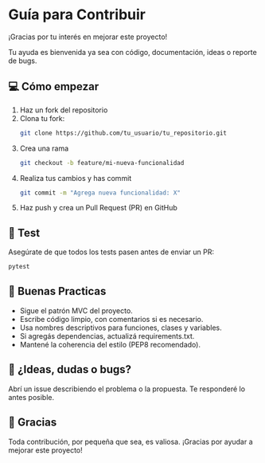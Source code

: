 # Guía para Contribuir

¡Gracias por tu interés en mejorar este proyecto!

Tu ayuda es bienvenida ya sea con código, documentación, ideas o reporte de bugs.

## 💻 Cómo empezar

1. Haz un fork del repositorio
2. Clona tu fork:
   ```bash
   git clone https://github.com/tu_usuario/tu_repositorio.git
3. Crea una rama
   ```bash
   git checkout -b feature/mi-nueva-funcionalidad
4. Realiza tus cambios y has commit
   ```bash
   git commit -m "Agrega nueva funcionalidad: X"
5. Haz push y crea un Pull Request (PR) en GitHub

## 🧪 Test
Asegúrate de que todos los tests pasen antes de enviar un PR:
```bash
pytest
```

## 🧹 Buenas Practicas
* Sigue el patrón MVC del proyecto.
* Escribe código limpio, con comentarios si es necesario.
* Usa nombres descriptivos para funciones, clases y variables.
* Si agregás dependencias, actualizá requirements.txt.
* Mantené la coherencia del estilo (PEP8 recomendado).


## 🧠 ¿Ideas, dudas o bugs?
Abrí un issue describiendo el problema o la propuesta. Te responderé lo antes posible.


## 🙏 Gracias
Toda contribución, por pequeña que sea, es valiosa.
¡Gracias por ayudar a mejorar este proyecto!